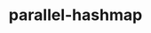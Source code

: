 ---
title: "parallel-hashmap"
layout: cache
categories: [package, develop]
meta: {"versions": ["1.3.12"], "compilers": ["apple-clang@=15.0.0", "gcc@=11.4.0"], "oss": ["ubuntu22.04", "ventura"], "platforms": ["darwin", "linux"], "targets": ["aarch64", "x86_64_v3"], "stacks": ["ml-darwin-aarch64-mps", "ml-linux-x86_64-cpu", "ml-linux-x86_64-cuda", "root"], "num_specs": 4, "num_specs_by_stack": {"root": 4, "ml-darwin-aarch64-mps": 2, "ml-linux-x86_64-cpu": 2, "ml-linux-x86_64-cuda": 2}}
spec_details: [{"hash": "isjefbj7fpf7u5i3iwli57fm5oywsaic", "compiler": "apple-clang@=15.0.0", "versions": ["1.3.12"], "os": "ventura", "platform": "darwin", "target": "aarch64", "variants": ["build_system=cmake", "build_type=Release", "~examples", "generator=make", "~ipo", "patches=512e157"], "stacks": ["root", "ml-darwin-aarch64-mps"], "size": "-", "tarball": "https://binaries.spack.io/develop/build_cache/darwin-ventura-aarch64/apple-clang-15.0.0/parallel-hashmap-1.3.12/darwin-ventura-aarch64-apple-clang-15.0.0-parallel-hashmap-1.3.12-isjefbj7fpf7u5i3iwli57fm5oywsaic.spack"}, {"hash": "pcir4ztt7krrqu5qqclzl2pkgkedtvwl", "compiler": "apple-clang@=15.0.0", "versions": ["1.3.12"], "os": "ventura", "platform": "darwin", "target": "aarch64", "variants": ["build_system=cmake", "build_type=Release", "~examples", "generator=make", "~ipo", "patches=512e157"], "stacks": ["root", "ml-darwin-aarch64-mps"], "size": "-", "tarball": "https://binaries.spack.io/develop/build_cache/darwin-ventura-aarch64/apple-clang-15.0.0/parallel-hashmap-1.3.12/darwin-ventura-aarch64-apple-clang-15.0.0-parallel-hashmap-1.3.12-pcir4ztt7krrqu5qqclzl2pkgkedtvwl.spack"}, {"hash": "d5q5kzzi7f6nvbdcm2q72ntlxp6xh2nf", "compiler": "gcc@=11.4.0", "versions": ["1.3.12"], "os": "ubuntu22.04", "platform": "linux", "target": "x86_64_v3", "variants": ["build_system=cmake", "build_type=Release", "~examples", "generator=make", "~ipo", "patches=512e157"], "stacks": ["root", "ml-linux-x86_64-cpu", "ml-linux-x86_64-cuda"], "size": "-", "tarball": "https://binaries.spack.io/develop/build_cache/linux-ubuntu22.04-x86_64_v3/gcc-11.4.0/parallel-hashmap-1.3.12/linux-ubuntu22.04-x86_64_v3-gcc-11.4.0-parallel-hashmap-1.3.12-d5q5kzzi7f6nvbdcm2q72ntlxp6xh2nf.spack"}, {"hash": "qw2m6r5os5do5d5xop2ykd4txaqigz57", "compiler": "gcc@=11.4.0", "versions": ["1.3.12"], "os": "ubuntu22.04", "platform": "linux", "target": "x86_64_v3", "variants": ["build_system=cmake", "build_type=Release", "~examples", "generator=make", "~ipo", "patches=512e157"], "stacks": ["root", "ml-linux-x86_64-cpu", "ml-linux-x86_64-cuda"], "size": "-", "tarball": "https://binaries.spack.io/develop/build_cache/linux-ubuntu22.04-x86_64_v3/gcc-11.4.0/parallel-hashmap-1.3.12/linux-ubuntu22.04-x86_64_v3-gcc-11.4.0-parallel-hashmap-1.3.12-qw2m6r5os5do5d5xop2ykd4txaqigz57.spack"}]
---